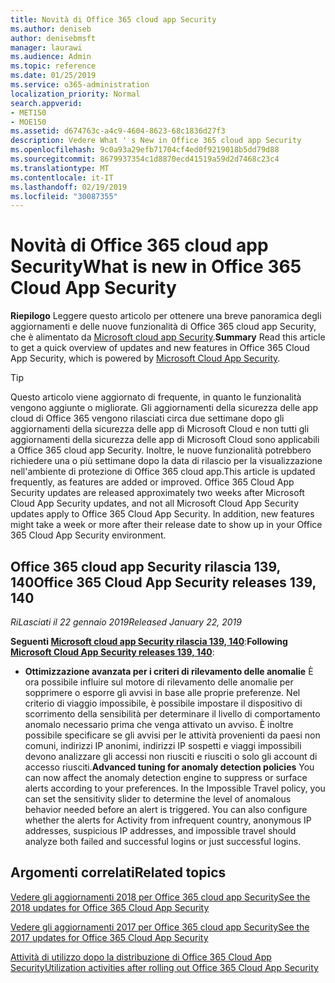 ```yaml
---
title: Novità di Office 365 cloud app Security
ms.author: deniseb
author: denisebmsft
manager: laurawi
ms.audience: Admin
ms.topic: reference
ms.date: 01/25/2019
ms.service: o365-administration
localization_priority: Normal
search.appverid:
- MET150
- MOE150
ms.assetid: d674763c-a4c9-4604-8623-68c1836d27f3
description: Vedere What ' s New in Office 365 cloud app Security
ms.openlocfilehash: 9c0a93a29efb71704cf4ed0f9219018b5dd79d88
ms.sourcegitcommit: 8679937354c1d8870ecd41519a59d2d7468c23c4
ms.translationtype: MT
ms.contentlocale: it-IT
ms.lasthandoff: 02/19/2019
ms.locfileid: "30087355"
---
```

# <a name="what-is-new-in-office-365-cloud-app-security"></a><span data-ttu-id="32af1-103">Novità di Office 365 cloud app Security</span><span class="sxs-lookup"><span data-stu-id="32af1-103">What is new in Office 365 Cloud App Security</span></span>

<span data-ttu-id="32af1-104">**Riepilogo** Leggere questo articolo per ottenere una breve panoramica degli aggiornamenti e delle nuove funzionalità di Office 365 cloud app Security, che è alimentato da [Microsoft cloud app Security](https://aka.ms/whatiscas).</span><span class="sxs-lookup"><span data-stu-id="32af1-104">**Summary** Read this article to get a quick overview of updates and new features in Office 365 Cloud App Security, which is powered by [Microsoft Cloud App Security](https://aka.ms/whatiscas).</span></span>
  
> [!TIP]
> <span data-ttu-id="32af1-p101">Questo articolo viene aggiornato di frequente, in quanto le funzionalità vengono aggiunte o migliorate. Gli aggiornamenti della sicurezza delle app cloud di Office 365 vengono rilasciati circa due settimane dopo gli aggiornamenti della sicurezza delle app di Microsoft Cloud e non tutti gli aggiornamenti della sicurezza delle app di Microsoft Cloud sono applicabili a Office 365 cloud app Security. Inoltre, le nuove funzionalità potrebbero richiedere una o più settimane dopo la data di rilascio per la visualizzazione nell'ambiente di protezione di Office 365 cloud app.</span><span class="sxs-lookup"><span data-stu-id="32af1-p101">This article is updated frequently, as features are added or improved. Office 365 Cloud App Security updates are released approximately two weeks after Microsoft Cloud App Security updates, and not all Microsoft Cloud App Security updates apply to Office 365 Cloud App Security. In addition, new features might take a week or more after their release date to show up in your Office 365 Cloud App Security environment.</span></span>

## <a name="office-365-cloud-app-security-releases-139-140"></a><span data-ttu-id="32af1-108">Office 365 cloud app Security rilascia 139, 140</span><span class="sxs-lookup"><span data-stu-id="32af1-108">Office 365 Cloud App Security releases 139, 140</span></span>

<span data-ttu-id="32af1-109">*RiLasciati il 22 gennaio 2019*</span><span class="sxs-lookup"><span data-stu-id="32af1-109">*Released January 22, 2019*</span></span>

<span data-ttu-id="32af1-110">**Seguenti [Microsoft cloud app Security rilascia 139, 140](https://docs.microsoft.com/cloud-app-security/release-notes#cloud-app-security-release-139-140)**:</span><span class="sxs-lookup"><span data-stu-id="32af1-110">**Following [Microsoft Cloud App Security releases 139, 140](https://docs.microsoft.com/cloud-app-security/release-notes#cloud-app-security-release-139-140)**:</span></span>

- <span data-ttu-id="32af1-p102">**Ottimizzazione avanzata per i criteri di rilevamento delle anomalie** È ora possibile influire sul motore di rilevamento delle anomalie per sopprimere o esporre gli avvisi in base alle proprie preferenze. Nel criterio di viaggio impossibile, è possibile impostare il dispositivo di scorrimento della sensibilità per determinare il livello di comportamento anomalo necessario prima che venga attivato un avviso. È inoltre possibile specificare se gli avvisi per le attività provenienti da paesi non comuni, indirizzi IP anonimi, indirizzi IP sospetti e viaggi impossibili devono analizzare gli accessi non riusciti e riusciti o solo gli account di accesso riusciti.</span><span class="sxs-lookup"><span data-stu-id="32af1-p102">**Advanced tuning for anomaly detection policies** You can now affect the anomaly detection engine to suppress or surface alerts according to your preferences. In the Impossible Travel policy, you can set the sensitivity slider to determine the level of anomalous behavior needed before an alert is triggered. You can also configure whether the alerts for Activity from infrequent country, anonymous IP addresses, suspicious IP addresses, and impossible travel should analyze both failed and successful logins or just successful logins.</span></span> 

## <a name="related-topics"></a><span data-ttu-id="32af1-114">Argomenti correlati</span><span class="sxs-lookup"><span data-stu-id="32af1-114">Related topics</span></span>

[<span data-ttu-id="32af1-115">Vedere gli aggiornamenti 2018 per Office 365 cloud app Security</span><span class="sxs-lookup"><span data-stu-id="32af1-115">See the 2018 updates for Office 365 Cloud App Security</span></span>](new-in-office-365-cas-2018.md)

[<span data-ttu-id="32af1-116">Vedere gli aggiornamenti 2017 per Office 365 cloud app Security</span><span class="sxs-lookup"><span data-stu-id="32af1-116">See the 2017 updates for Office 365 Cloud App Security</span></span>](new-in-office-365-cas-2017.md)
    
[<span data-ttu-id="32af1-117">Attività di utilizzo dopo la distribuzione di Office 365 Cloud App Security</span><span class="sxs-lookup"><span data-stu-id="32af1-117">Utilization activities after rolling out Office 365 Cloud App Security</span></span>](utilization-activities-for-ocas.md)
